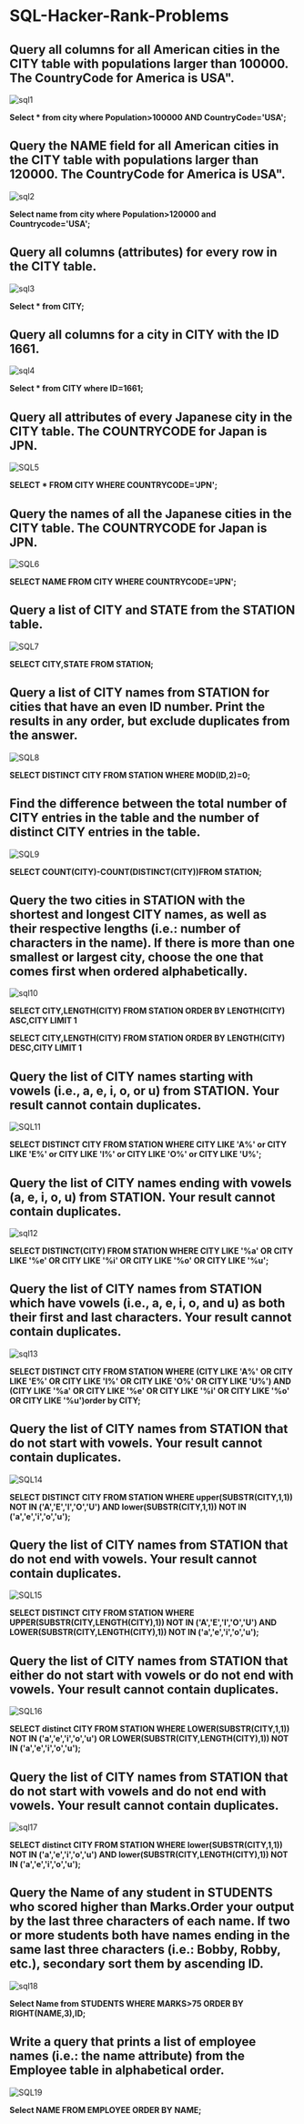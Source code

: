 # SQL-Hacker-Rank-Problems
## Query all columns for all American cities in the CITY table with populations larger than 100000. The CountryCode for America is USA".
![sql1](https://github.com/user-attachments/assets/58b2ed99-6cd6-4423-99ea-ee64ea62bc40)


**Select * from city where Population>100000 AND CountryCode='USA';**

## Query the NAME field for all American cities in the CITY table with populations larger than 120000. The CountryCode for America is USA".

![sql2](https://github.com/user-attachments/assets/72248cfc-1ec0-45be-9c67-fc4c2c5bfc2e)


**Select name from city where Population>120000 and Countrycode='USA';**

 ## Query all columns (attributes) for every row in the CITY table.

![sql3](https://github.com/user-attachments/assets/490d8a49-ab23-4234-bf1c-5a37008137c8)

**Select * from CITY;**

## Query all columns for a city in CITY with the ID 1661.

![sql4](https://github.com/user-attachments/assets/64647ffa-02eb-4be2-965f-b4d6f051873f)

**Select * from CITY where ID=1661;**

## Query all attributes of every Japanese city in the CITY table. The COUNTRYCODE for Japan is JPN.

![SQL5](https://github.com/user-attachments/assets/1bb206ac-8ed5-4961-a5e7-20952c1b9bbf)

**SELECT * FROM CITY WHERE COUNTRYCODE='JPN';**

 ## Query the names of all the Japanese cities in the CITY table. The COUNTRYCODE for Japan is JPN.

![SQL6](https://github.com/user-attachments/assets/f0c4c34b-e81c-49da-ae26-ac06c8fd001b)

**SELECT NAME FROM CITY WHERE COUNTRYCODE='JPN';**

 ## Query a list of CITY and STATE from the STATION table.

 ![SQL7](https://github.com/user-attachments/assets/42b3475d-c5fa-4b49-947b-3fbf0b6a186e)

 **SELECT CITY,STATE FROM STATION;**

 ## Query a list of CITY names from STATION for cities that have an even ID number. Print the results in any order, but exclude duplicates from the answer.

 ![SQL8](https://github.com/user-attachments/assets/9df5934a-f0a2-4a0f-bad4-4f0d5b391b5b)

 **SELECT  DISTINCT  CITY  FROM  STATION  WHERE  MOD(ID,2)=0;**

 ## Find the difference between the total number of CITY entries in the table and the number of distinct CITY entries in the table.

 ![SQL9](https://github.com/user-attachments/assets/162b6f2c-adcb-4e96-99b2-a8ccdc0cefe8)

 **SELECT COUNT(CITY)-COUNT(DISTINCT(CITY))FROM STATION;**

 ## Query the two cities in STATION with the shortest and longest CITY names, as well as their respective lengths (i.e.: number of characters in the name). If there is more than one smallest or largest city, choose the one that comes first when ordered alphabetically.

 ![sql10](https://github.com/user-attachments/assets/07852913-83ce-49c0-a405-875ebbdead08)

 **SELECT CITY,LENGTH(CITY) FROM STATION ORDER BY LENGTH(CITY) ASC,CITY LIMIT 1**
 
 **SELECT CITY,LENGTH(CITY) FROM STATION ORDER BY LENGTH(CITY) DESC,CITY LIMIT 1**

 ## Query the list of CITY names starting with vowels (i.e., a, e, i, o, or u) from STATION. Your result cannot contain duplicates.

   ![SQL11](https://github.com/user-attachments/assets/de0381c8-39ef-4d92-a67a-2d790e5886da)

 **SELECT DISTINCT CITY FROM STATION WHERE CITY LIKE 'A%' or CITY LIKE 'E%' or CITY LIKE 'I%' or CITY LIKE 'O%' or CITY LIKE 'U%';**

 ## Query the list of CITY names ending with vowels (a, e, i, o, u) from STATION. Your result cannot contain duplicates.

 ![sql12](https://github.com/user-attachments/assets/b3560d9e-7134-4843-9a52-7a98e28a528a)

 **SELECT DISTINCT(CITY) FROM STATION WHERE CITY LIKE '%a' OR CITY LIKE '%e' OR CITY LIKE '%i' OR CITY LIKE '%o' 
  OR CITY LIKE '%u';**

 ## Query the list of CITY names from STATION which have vowels (i.e., a, e, i, o, and u) as both their first and last characters. Your result cannot contain duplicates.

![sql13](https://github.com/user-attachments/assets/4187d30f-56d2-4959-9fec-e8988062fb09)

**SELECT DISTINCT CITY FROM STATION WHERE (CITY LIKE 'A%' OR CITY LIKE 'E%' OR CITY LIKE 'I%' OR CITY LIKE 'O%' OR CITY LIKE 'U%') AND (CITY LIKE '%a' OR CITY LIKE '%e' OR CITY LIKE '%i' OR CITY LIKE '%o' OR CITY LIKE '%u')order by CITY;**

## Query the list of CITY names from STATION that do not start with vowels. Your result cannot contain duplicates.

 ![SQL14](https://github.com/user-attachments/assets/35fac6f4-3d20-4a34-a6d3-f0a473067251)
 
**SELECT DISTINCT CITY FROM STATION WHERE upper(SUBSTR(CITY,1,1)) NOT IN ('A','E','I','O','U') AND lower(SUBSTR(CITY,1,1)) NOT IN
('a','e','i','o','u');**   

 ## Query the list of CITY names from STATION that do not end with vowels. Your result cannot contain duplicates.

![SQL15](https://github.com/user-attachments/assets/0e1d7f89-9fb1-4352-a7a7-f74dedf9f9b4)

**SELECT DISTINCT CITY FROM STATION WHERE UPPER(SUBSTR(CITY,LENGTH(CITY),1)) NOT IN ('A','E','I','O','U') AND LOWER(SUBSTR(CITY,LENGTH(CITY),1)) NOT IN ('a','e','i','o','u');**

## Query the list of CITY names from STATION that either do not start with vowels or do not end with vowels. Your result cannot contain duplicates.

![SQL16](https://github.com/user-attachments/assets/844eb9ba-7b52-4a5d-90b4-72ef86bbbfeb)

**SELECT distinct CITY FROM STATION WHERE LOWER(SUBSTR(CITY,1,1)) NOT IN ('a','e','i','o','u') OR LOWER(SUBSTR(CITY,LENGTH(CITY),1)) NOT IN ('a','e','i','o','u');**

## Query the list of CITY names from STATION that do not start with vowels and do not end with vowels. Your result cannot contain duplicates.

![sql17](https://github.com/user-attachments/assets/3f9d3ab7-4f37-4eb7-822b-e6671a0571f9)

**SELECT distinct CITY FROM STATION WHERE lower(SUBSTR(CITY,1,1)) NOT IN ('a','e','i','o','u') AND lower(SUBSTR(CITY,LENGTH(CITY),1)) NOT IN ('a','e','i','o','u');**

## Query the Name of any student in STUDENTS who scored higher than  Marks.Order your output by the last three characters of each name. If two or more students both have names ending in the same last three characters (i.e.: Bobby, Robby, etc.), secondary sort them by ascending ID.

![sql18](https://github.com/user-attachments/assets/bdc681e0-9bfd-4265-a1f2-ad83a9fb32a3)

**Select Name from STUDENTS WHERE MARKS>75 ORDER BY RIGHT(NAME,3),ID;**

## Write a query that prints a list of employee names (i.e.: the name attribute) from the Employee table in alphabetical order.

![SQL19](https://github.com/user-attachments/assets/975ab896-5266-4ce8-9ec3-680f85915aa5)

**Select NAME FROM EMPLOYEE ORDER BY NAME;**


